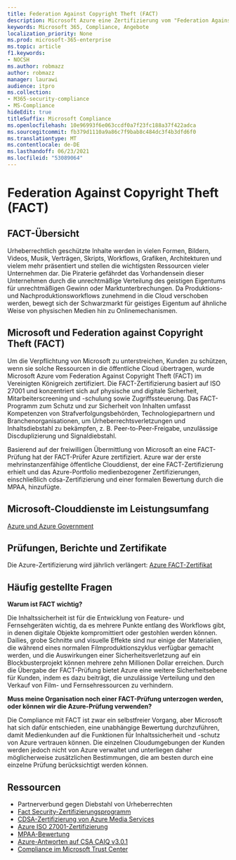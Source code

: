 ```yaml
---
title: Federation Against Copyright Theft (FACT)
description: Microsoft Azure eine Zertifizierung vom "Federation Against Copyright Theft" in Großbritannien erhalten.
keywords: Microsoft 365, Compliance, Angebote
localization_priority: None
ms.prod: microsoft-365-enterprise
ms.topic: article
f1.keywords:
- NOCSH
ms.author: robmazz
author: robmazz
manager: laurawi
audience: itpro
ms.collection:
- M365-security-compliance
- MS-Compliance
hideEdit: true
titleSuffix: Microsoft Compliance
ms.openlocfilehash: 10e96993f6e063ccdf0a7f23fc188a37f422adca
ms.sourcegitcommit: fb379d1110a9a86c7f9bab8c484dc3f4b3dfd6f0
ms.translationtype: MT
ms.contentlocale: de-DE
ms.lasthandoff: 06/23/2021
ms.locfileid: "53089064"
---
```

# <a name="federation-against-copyright-theft-fact"></a>Federation Against Copyright Theft (FACT)

## <a name="fact-overview"></a>FACT-Übersicht

Urheberrechtlich geschützte Inhalte werden in vielen Formen, Bildern, Videos, Musik, Verträgen, Skripts, Workflows, Grafiken, Architekturen und vielem mehr präsentiert und stellen die wichtigsten Ressourcen vieler Unternehmen dar. Die Piraterie gefährdet das Vorhandensein dieser Unternehmen durch die unrechtmäßige Verteilung des geistigen Eigentums für unrechtmäßigen Gewinn oder Marktunterbrechungen. Da Produktions- und Nachproduktionsworkflows zunehmend in die Cloud verschoben werden, bewegt sich der Schwarzmarkt für geistiges Eigentum auf ähnliche Weise von physischen Medien hin zu Onlinemechanismen.

## <a name="microsoft-and-federation-against-copyright-theft-fact"></a>Microsoft und Federation against Copyright Theft (FACT)

Um die Verpflichtung von Microsoft zu unterstreichen, Kunden zu schützen, wenn sie solche Ressourcen in die öffentliche Cloud übertragen, wurde Microsoft Azure vom Federation Against Copyright Theft (FACT) im Vereinigten Königreich zertifiziert. Die FACT-Zertifizierung basiert auf ISO 27001 und konzentriert sich auf physische und digitale Sicherheit, Mitarbeiterscreening und -schulung sowie Zugriffssteuerung. Das FACT-Programm zum Schutz und zur Sicherheit von Inhalten umfasst Kompetenzen von Strafverfolgungsbehörden, Technologiepartnern und Branchenorganisationen, um Urheberrechtsverletzungen und Inhaltsdiebstahl zu bekämpfen, z. B. Peer-to-Peer-Freigabe, unzulässige Discduplizierung und Signaldiebstahl.

Basierend auf der freiwilligen Übermittlung von Microsoft an eine FACT-Prüfung hat der FACT-Prüfer Azure zertifiziert. Azure war der erste mehrinstanzenfähige öffentliche Clouddienst, der eine FACT-Zertifizierung erhielt und das Azure-Portfolio medienbezogener Zertifizierungen, einschließlich cdsa-Zertifizierung und einer formalen Bewertung durch die MPAA, hinzufügte.

## <a name="microsoft-in-scope-cloud-services"></a>Microsoft-Clouddienste im Leistungsumfang

[Azure und Azure Government](https://aka.ms/AzureCompliance)

## <a name="audits-reports-and-certificates"></a>Prüfungen, Berichte und Zertifikate

Die Azure-Zertifizierung wird jährlich verlängert: [Azure FACT-Zertifikat](https://aka.ms/azurefactcert)

## <a name="frequently-asked-questions"></a>Häufig gestellte Fragen

**Warum ist FACT wichtig?**

Die Inhaltssicherheit ist für die Entwicklung von Feature- und Fernsehgeräten wichtig, da es mehrere Punkte entlang des Workflows gibt, in denen digitale Objekte kompromittiert oder gestohlen werden können. Dailies, grobe Schnitte und visuelle Effekte sind nur einige der Materialien, die während eines normalen Filmproduktionszyklus verfügbar gemacht werden, und die Auswirkungen einer Sicherheitsverletzung auf ein Blockbusterprojekt können mehrere zehn Millionen Dollar erreichen. Durch die Übergabe der FACT-Prüfung bietet Azure eine weitere Sicherheitsebene für Kunden, indem es dazu beiträgt, die unzulässige Verteilung und den Verkauf von Film- und Fernsehressourcen zu verhindern.

**Muss meine Organisation noch einer FACT-Prüfung unterzogen werden, oder können wir die Azure-Prüfung verwenden?**

Die Compliance mit FACT ist zwar ein selbstfreier Vorgang, aber Microsoft hat sich dafür entschieden, eine unabhängige Bewertung durchzuführen, damit Medienkunden auf die Funktionen für Inhaltssicherheit und -schutz von Azure vertrauen können. Die einzelnen Cloudumgebungen der Kunden werden jedoch nicht von Azure verwaltet und unterliegen daher möglicherweise zusätzlichen Bestimmungen, die am besten durch eine einzelne Prüfung berücksichtigt werden können.

## <a name="resources"></a>Ressourcen

- Partnerverbund gegen Diebstahl von Urheberrechten
- [Fact Security-Zertifizierungsprogramm](https://go.microsoft.com/fwlink/?linkid=2099508)
- [CDSA-Zertifizierung von Azure Media Services](https://aka.ms/cdsa-cert)
- [Azure ISO 27001-Zertifizierung](https://aka.ms/Azure-BSI-Cert)
- [MPAA-Bewertung](offering-mpaa.md)
- [Azure-Antworten auf CSA CAIQ v3.0.1](https://aka.ms/csacaiqresponses)
- [Compliance im Microsoft Trust Center](https://www.microsoft.com/trust-center/compliance/compliance-overview)
